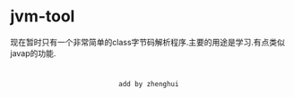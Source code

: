 jvm-tool
========

现在暂时只有一个非常简单的class字节码解析程序.主要的用途是学习.有点类似javap的功能.

#
  
                               add by zhenghui
